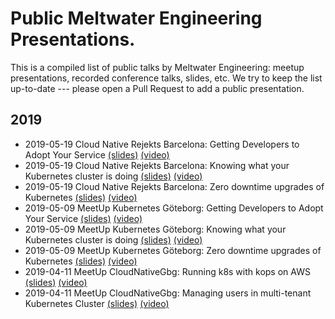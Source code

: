 # Public Meltwater Engineering Presentations.
This is a compiled list of public talks by Meltwater Engineering: meetup presentations, recorded conference talks, slides, etc. We try to keep the list up-to-date --- please open a Pull Request to add a public presentation.

## 2019

* 2019-05-19 Cloud Native Rejekts Barcelona: Getting Developers to Adopt Your Service [(slides)](files/2019-05-19-getting-developers-to-adopt-your-service.pdf) [(video)]()
* 2019-05-19 Cloud Native Rejekts Barcelona: Knowing what your Kubernetes cluster is doing [(slides)](files/2019-05-19-knowing-what-your-kubernetes-cluster-is-doing.pdf) [(video)]()
* 2019-05-19 Cloud Native Rejekts Barcelona: Zero downtime upgrades of Kubernetes [(slides)](files/2019-05-19-zero-downtime-kubernetes-cluster-upgrades.pdf) [(video)]()
* 2019-05-09 MeetUp Kubernetes Göteborg: Getting Developers to Adopt Your Service [(slides)](files/2019-05-09-getting-developers-to-adopt-your-service.pdf) [(video)]()
* 2019-05-09 MeetUp Kubernetes Göteborg: Knowing what your Kubernetes cluster is doing [(slides)](files/2019-05-09-knowing-what-your-kubernetes-cluster-is-doing.pdf) [(video)]()
* 2019-05-09 MeetUp Kubernetes Göteborg: Zero downtime upgrades of Kubernetes [(slides)](files/2019-05-09-zero-downtime-kubernetes-cluster-upgrades.pdf) [(video)]()
* 2019-04-11 MeetUp CloudNativeGbg: Running k8s with kops on AWS [(slides)](files/2019-04-11-lessons-learned-running-k8s-with-kops-on-aws.pdf) [(video)](https://www.youtube.com/watch?v=kHCm0zrn3yw)
* 2019-04-11 MeetUp CloudNativeGbg: Managing users in multi-tenant Kubernetes Cluster [(slides)](files/2019-04-11-managing-users-in-multi-tenant-kubernetes-cluster.pdf) [(video)](https://youtu.be/kHCm0zrn3yw?t=1788)
